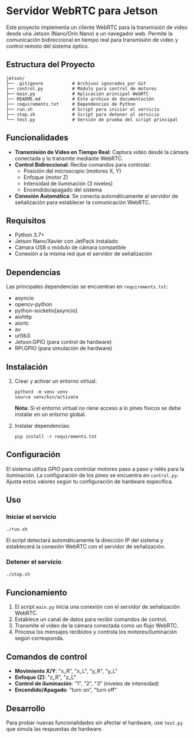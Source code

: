 # Servidor WebRTC para Jetson

Este proyecto implementa un cliente WebRTC para la transmisión de video desde una Jetson (Nano/Orin Nano) a un navegador web. Permite la comunicación bidireccional en tiempo real para transmisión de video y control remoto del sistema óptico.

## Estructura del Proyecto

```
jetson/
├── .gitignore           # Archivos ignorados por Git
├── control.py           # Módulo para control de motores 
├── main.py              # Aplicación principal WebRTC
├── README.md            # Este archivo de documentación
├── requirements.txt     # Dependencias de Python
├── run.sh               # Script para iniciar el servicio
├── stop.sh              # Script para detener el servicio
└── test.py              # Versión de prueba del script principal
```

## Funcionalidades

- **Transmisión de Video en Tiempo Real**: Captura video desde la cámara conectada y lo transmite mediante WebRTC.
- **Control Bidireccional**: Recibe comandos para controlar:
    - Posición del microscopio (motores X, Y)
    - Enfoque (motor Z)
    - Intensidad de iluminación (3 niveles)
    - Encendido/apagado del sistema
- **Conexión Automática**: Se conecta automáticamente al servidor de señalización para establecer la comunicación WebRTC.

## Requisitos

- Python 3.7+
- Jetson Nano/Xavier con JetPack instalado
- Cámara USB o módulo de cámara compatible
- Conexión a la misma red que el servidor de señalización

## Dependencias

Las principales dependencias se encuentran en `requirements.txt`:
- asyncio
- opencv-python
- python-socketio[asyncio]
- aiohttp
- aiortc
- av
- urllib3
- Jetson.GPIO (para control de hardware)
- RPi.GPIO (para simulación de hardware)

## Instalación

1. Crear y activar un entorno virtual:
     ```
     python3 -m venv venv
     source venv/bin/activate
     ```
    **Nota:** Si el entorno virtual no riene acceso a lo pines fisicos se debe instalar en un entorno global.

3. Instalar dependencias:
     ```
     pip install -r requirements.txt
     ```

## Configuración

El sistema utiliza GPIO para controlar motores paso a paso y relés para la iluminación. La configuración de los pines se encuentra en `control.py`. Ajusta estos valores según tu configuración de hardware específica.

## Uso

### Iniciar el servicio

```bash
./run.sh
```

El script detectará automáticamente la dirección IP del sistema y establecerá la conexión WebRTC con el servidor de señalización.

### Detener el servicio

```bash
./stop.sh
```

## Funcionamiento

1. El script `main.py` inicia una conexión con el servidor de señalización WebRTC.
2. Establece un canal de datos para recibir comandos de control.
3. Transmite el video de la cámara conectada como un flujo WebRTC.
4. Procesa los mensajes recibidos y controla los motores/iluminación según corresponda.

## Comandos de control

- **Movimiento X/Y**: "x_R", "x_L", "y_R", "y_L"
- **Enfoque (Z)**: "z_R", "z_L"
- **Control de iluminación**: "1", "2", "3" (niveles de intensidad)
- **Encendido/Apagado**: "turn on", "turn off"

## Desarrollo

Para probar nuevas funcionalidades sin afectar el hardware, use `test.py` que simula las respuestas de hardware.